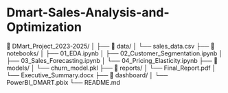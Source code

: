 # Dmart-Sales-Analysis-and-Optimization

📁 DMart_Project_2023-2025/
│
├── 📁 data/
│   └── sales_data.csv
├── 📁 notebooks/
│   ├── 01_EDA.ipynb
│   ├── 02_Customer_Segmentation.ipynb
│   ├── 03_Sales_Forecasting.ipynb
│   └── 04_Pricing_Elasticity.ipynb
├── 📁 models/
│   └── churn_model.pkl
├── 📁 reports/
│   └── Final_Report.pdf
│   └── Executive_Summary.docx
├── 📁 dashboard/
│   └── PowerBI_DMART.pbix
└── README.md
